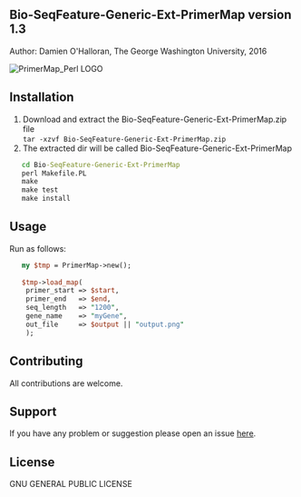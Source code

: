 ## Bio-SeqFeature-Generic-Ext-PrimerMap version 1.3
Author: Damien O'Halloran, The George Washington University, 2016

![PrimerMap_Perl LOGO](https://cloud.githubusercontent.com/assets/8477977/19660786/336e11a8-99ff-11e6-92e6-486de155caec.png)

## Installation
1. Download and extract the Bio-SeqFeature-Generic-Ext-PrimerMap.zip file  
`tar -xzvf Bio-SeqFeature-Generic-Ext-PrimerMap.zip`  
2. The extracted dir will be called Bio-SeqFeature-Generic-Ext-PrimerMap  
```cmd
   cd Bio-SeqFeature-Generic-Ext-PrimerMap   
   perl Makefile.PL  
   make  
   make test  
   make install  
```   

## Usage 
Run as follows:
```perl
   my $tmp = PrimerMap->new();  
   
   $tmp->load_map(  
    primer_start => $start,  
    primer_end   => $end,  
    seq_length   => "1200",  
    gene_name    => "myGene",  
    out_file     => $output || "output.png"  
    );    
``` 

## Contributing
All contributions are welcome.

## Support
If you have any problem or suggestion please open an issue [here](https://github.com/dohalloran/Bio-SeqFeature-Generic-Ext-PrimerMap/issues).

## License 
GNU GENERAL PUBLIC LICENSE





